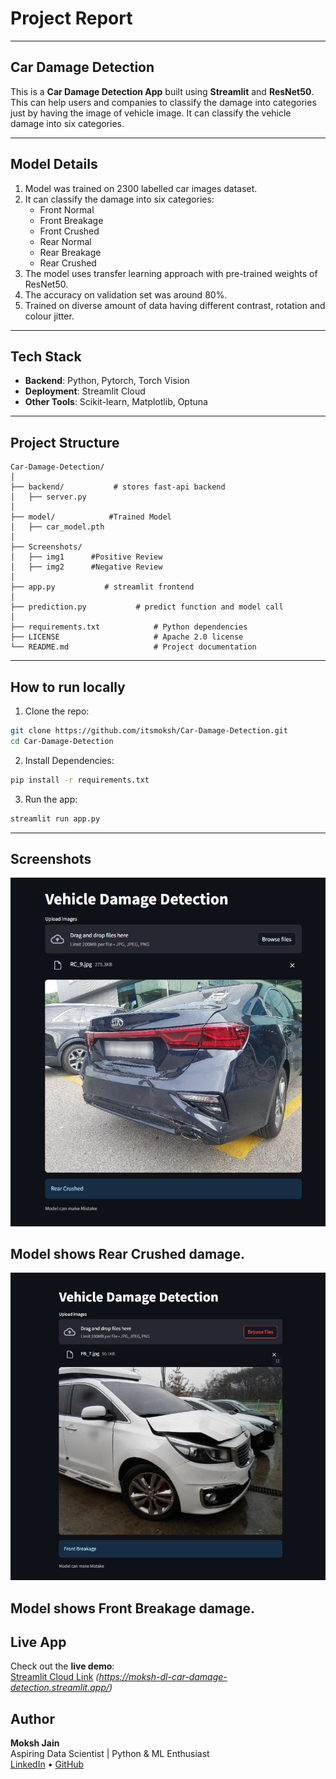 # Project Report 

---
## Car Damage Detection
This is a **Car Damage Detection App** built using **Streamlit** and **ResNet50**.  
This can help users and companies to classify the damage into categories just by having the image of vehicle image. It can classify the vehicle damage into six categories.


---
## Model Details 

1. Model was trained on 2300 labelled car images dataset.
2. It can classify the damage into six categories:
   - Front Normal
   - Front Breakage
   - Front Crushed
   - Rear Normal 
   - Rear Breakage
   - Rear Crushed
3. The model uses transfer learning approach with pre-trained weights of ResNet50.
4. The accuracy on validation set was around 80%.
5. Trained on diverse amount of data having different contrast, rotation and colour jitter.
---
## Tech Stack
- **Backend**: Python, Pytorch, Torch Vision
- **Deployment**: Streamlit Cloud
- **Other Tools**: Scikit-learn, Matplotlib, Optuna

---
## Project Structure
``` text
Car-Damage-Detection/
│
├── backend/           # stores fast-api backend
│   ├── server.py    
│
├── model/            #Trained Model 
│   ├── car_model.pth      
│
├── Screenshots/                
│   ├── img1      #Positive Review
│   ├── img2      #Negative Review
│
├── app.py           # streamlit frontend
│  
├── prediction.py           # predict function and model call
│  
├── requirements.txt            # Python dependencies
├── LICENSE                     # Apache 2.0 license
└── README.md                   # Project documentation
```


---
## How to run locally

1. Clone the repo:
``` bash
git clone https://github.com/itsmoksh/Car-Damage-Detection.git
cd Car-Damage-Detection
```
2. Install Dependencies:
``` bash
pip install -r requirements.txt
```
3. Run the app:
``` bash
streamlit run app.py
```
---

## Screenshots
![](Screenshots/img1.png)

Model shows Rear Crushed damage.
---
![](Screenshots/img2.png)

Model shows Front Breakage damage.
---

## Live App

Check out the **live demo**:  
[Streamlit Cloud Link](#) *(https://moksh-dl-car-damage-detection.streamlit.app/)*

##  Author

**Moksh Jain**  
Aspiring Data Scientist | Python & ML Enthusiast  
[LinkedIn](https://www.linkedin.com/in/itsmoksh/) • [GitHub](https://github.com/itsmoksh)
  




